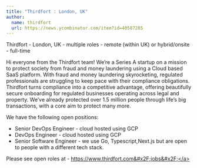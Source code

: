```yaml
---
title: "Thirdfort : London, UK"
author:
  name: thirdfort
  url: https://news.ycombinator.com/item?id=40587285
---
```

Thirdfort - London, UK - multiple roles - remote (within UK) or hybrid&#x2F;onsite - full-time

Hi everyone from the Thirdfort team! We’re a Series A startup on a mission to protect society from fraud and money laundering using a Cloud based SaaS platform. With fraud and money laundering skyrocketing, regulated professionals are struggling to keep pace with their compliance obligations. Thirdfort turns compliance into a competitive advantage, offering beautifully secure onboarding for regulated businesses operating across legal and property. We’ve already protected over 1.5 million people through life’s big transactions, with a core aim to protect many more.

We have the following open positions:

- Senior DevOps Engineer - cloud hosted using GCP 
- DevOps Engineer - cloud hosted using GCP 
- Senior Software Engineer - we use Go, Typescript,Next.js but are open to people with a different tech stack.

Please see open roles at - <a href="https:&#x2F;&#x2F;www.thirdfort.com&#x2F;jobs&#x2F;" rel="nofollow">https:&#x2F;&#x2F;www.thirdfort.com&#x2F;jobs&#x2F;</a>
